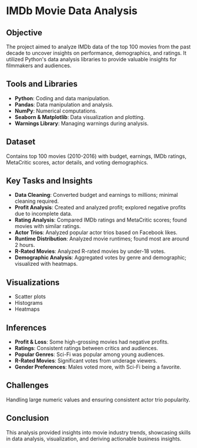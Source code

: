 # IMDb Movie Data Analysis

## Objective

The project aimed to analyze IMDb data of the top 100 movies from the past decade to uncover insights on performance, demographics, and ratings. It utilized Python's data analysis libraries to provide valuable insights for filmmakers and audiences.

## Tools and Libraries 

- **Python**: Coding and data manipulation.
- **Pandas**: Data manipulation and analysis.
- **NumPy**: Numerical computations.
- **Seaborn & Matplotlib**: Data visualization and plotting.
- **Warnings Library**: Managing warnings during analysis.

## Dataset

Contains top 100 movies (2010-2016) with budget, earnings, IMDb ratings, MetaCritic scores, actor details, and voting demographics.

## Key Tasks and Insights

- **Data Cleaning**: Converted budget and earnings to millions; minimal cleaning required.
- **Profit Analysis**: Created and analyzed profit; explored negative profits due to incomplete data.
- **Rating Analysis**: Compared IMDb ratings and MetaCritic scores; found movies with similar ratings.
- **Actor Trios**: Analyzed popular actor trios based on Facebook likes.
- **Runtime Distribution**: Analyzed movie runtimes; found most are around 2 hours.
- **R-Rated Movies**: Analyzed R-rated movies by under-18 votes.
- **Demographic Analysis**: Aggregated votes by genre and demographic; visualized with heatmaps.

## Visualizations

- Scatter plots
- Histograms
- Heatmaps

## Inferences

- **Profit & Loss**: Some high-grossing movies had negative profits.
- **Ratings**: Consistent ratings between critics and audiences.
- **Popular Genres**: Sci-Fi was popular among young audiences.
- **R-Rated Movies**: Significant votes from underage viewers.
- **Gender Preferences**: Males voted more, with Sci-Fi being a favorite.

## Challenges

Handling large numeric values and ensuring consistent actor trio popularity.

## Conclusion

This analysis provided insights into movie industry trends, showcasing skills in data analysis, visualization, and deriving actionable business insights.
